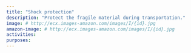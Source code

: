 ```yaml
---
title: "Shock protection"
description: "Protect the fragile material during transportation."
image: # http://ecx.images-amazon.com/images/I/{id}.jpg
amazon-image: # http://ecx.images-amazon.com/images/I/{id}.jpg
activities:
purposes:
---
```


